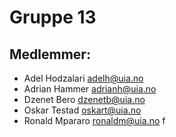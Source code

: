 # Gruppe 13

## Medlemmer:
* Adel Hodzalari  adelh@uia.no
* Adrian Hammer adrianh@uia.no
* Dzenet Bero dzenetb@uia.no
* Oskar Testad  oskart@uia.no
* Ronald Mpararo ronaldm@uia.no
f

